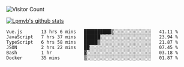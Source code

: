 ![Visitor Count](https://profile-counter.glitch.me/Lpmvb/count.svg)

[![Lpmvb's github stats](https://github-readme-stats.vercel.app/api?username=lpmvb&show_icons=true&title_color=fff&icon_color=79ff97&text_color=9f9f9f&bg_color=151515)](https://github.com/anuraghazra/github-readme-stats)

<!--
Here are some ideas to get you started:

- 🔭 I’m currently working on ...
- 🌱 I’m currently learning ...
- 👯 I’m looking to collaborate on ...
- 🤔 I’m looking for help with ...
- 💬 Ask me about ...
- 📫 How to reach me: ...
- 😄 Pronouns: ...
- ⚡ Fun fact: ...
-->

<!--START_SECTION:waka-->

```text
Vue.js       13 hrs 6 mins   ██████████▒░░░░░░░░░░░░░░   41.11 %
JavaScript   7 hrs 37 mins   ██████░░░░░░░░░░░░░░░░░░░   23.94 %
TypeScript   6 hrs 58 mins   █████▒░░░░░░░░░░░░░░░░░░░   21.87 %
JSON         2 hrs 22 mins   ██░░░░░░░░░░░░░░░░░░░░░░░   07.45 %
Bash         1 hr            ▓░░░░░░░░░░░░░░░░░░░░░░░░   03.18 %
Docker       35 mins         ▒░░░░░░░░░░░░░░░░░░░░░░░░   01.87 %
```

<!--END_SECTION:waka-->
